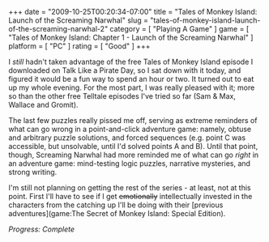 +++
date = "2009-10-25T00:20:34-07:00"
title = "Tales of Monkey Island: Launch of the Screaming Narwhal"
slug = "tales-of-monkey-island-launch-of-the-screaming-narwhal-2"
category = [ "Playing A Game" ]
game = [ "Tales of Monkey Island: Chapter 1 - Launch of the Screaming Narwhal" ]
platform = [ "PC" ]
rating = [ "Good" ]
+++

I <i>still</i> hadn't taken advantage of the free Tales of Monkey Island episode I downloaded on Talk Like a Pirate Day, so I sat down with it today, and figured it would be a fun way to spend an hour or two.  It turned out to eat up my whole evening.  For the most part, I was really pleased with it; more so than the other free Telltale episodes I've tried so far (Sam & Max, Wallace and Gromit).

The last few puzzles really pissed me off, serving as extreme reminders of what can go wrong in a point-and-click adventure game: namely, obtuse and arbitrary puzzle solutions, and forced sequences (e.g. point C was accessible, but unsolvable, until I'd solved points A and B).  Until that point, though, Screaming Narwhal had more reminded me of what can go <i>right</i> in an adventure game: mind-testing logic puzzles, narrative mysteries, and strong writing.

I'm still not planning on getting the rest of the series - at least, not at this point.  First I'll have to see if I get <s>emotionally</s> intellectually invested in the characters from the catching up I'll be doing with their [previous adventures](game:The Secret of Monkey Island: Special Edition).

<i>Progress: Complete</i>

